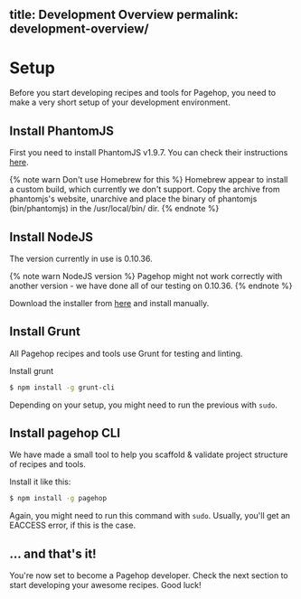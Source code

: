 title: Development Overview
permalink: development-overview/
---
# Setup

Before you start developing recipes and tools for Pagehop, you need to make a very short setup of your development environment.

## Install PhantomJS

First you need to install PhantomJS v1.9.7. You can check their instructions [here](http://phantomjs.org/download.html).

{% note warn Don't use Homebrew for this %}
Homebrew appear to install a custom build, which currently we don't support. Copy the archive from phantomjs's website, unarchive and place the binary of phantomjs (bin/phantomjs) in the /usr/local/bin/ dir.
{% endnote %}

## Install NodeJS

The version currently in use is 0.10.36.

{% note warn NodeJS version %}
Pagehop might not work correctly with another version - we have done all of our testing on 0.10.36.
{% endnote %}

Download the installer from [here](http://nodejs.org/dist/v0.10.36/node-v0.10.36.pkg) and install manually.

## Install Grunt

All Pagehop recipes and tools use Grunt for testing and linting.

Install grunt 

``` bash
$ npm install -g grunt-cli
```

Depending on your setup, you might need to run the previous with `sudo`.

## Install pagehop CLI

We have made a small tool to help you scaffold & validate project structure of recipes and tools.

Install it like this:

``` bash
$ npm install -g pagehop
```

Again, you might need to run this command with `sudo`. Usually, you'll get an EACCESS error, if this is the case.

## ... and that's it!

You're now set to become a Pagehop developer. Check the next section to start developing your awesome recipes. Good luck!